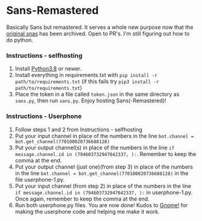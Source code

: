 # Sans-Remastered
Basically Sans but remastered.
It serves a whole new purpose now that the [original snas](https://github.com/Lazr1026/Sans) has been archived.
Open to PR's. I'm still figuring out how to do python.
### Instructions - selfhosting
1. Install [Python3.8](https://www.python.org/downloads/) or newer.
2. Install everything in requirements.txt with `pip install -r path/to/requirements.txt` (if this fails try `pip3 install -r path/to/requirements.txt`)
3. Place the token in a file called `token.json` in the same directory as `sans.py`, then run `sans.py`.
Enjoy hosting Sans(-Remastered)!
### Instructions - Userphone
1. Follow steps 1 and 2 from Instructions - selfhosting
2. Put your input channel in place of the numbers in the line `bot.channel = bot.get_channel(770100020736688128)`
3. Put your output channel(s) in place of the numbers in the line `if message.channel.id in (794603732947042337, ):`. Remember to keep the comma at the end.
4. Put your output channel (just one)(from step 3) in place of the numbers in the line `bot.channel = bot.get_channel(770100020736688128)` in the file userphone-1.py.
5. Put your input channel (from step 2) in place of the numbers in the line `if message.channel.id in (794603732947042337, ):` in userphone-1.py. Once again, remember to keep the comma at the end.
6. Run both userphone.py files. You are now done!
Kudos to [Gnome!](https://github.com/Gnome-py) for making the userphone code and helping me make it work.
